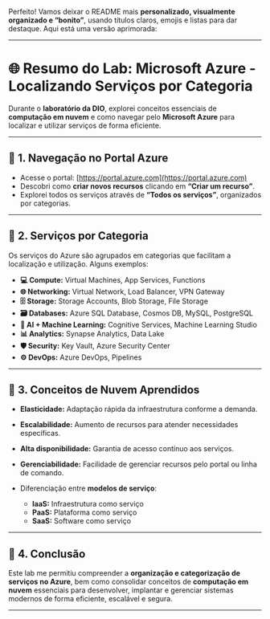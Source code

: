 Perfeito! Vamos deixar o README mais **personalizado, visualmente organizado e “bonito”**, usando títulos claros, emojis e listas para dar destaque. Aqui está uma versão aprimorada:

---

# 🌐 Resumo do Lab: Microsoft Azure - Localizando Serviços por Categoria

Durante o **laboratório da DIO**, explorei conceitos essenciais de **computação em nuvem** e como navegar pelo **Microsoft Azure** para localizar e utilizar serviços de forma eficiente.

---

## 🔹 1. Navegação no Portal Azure

* Acesse o portal: [https://portal.azure.com](https://portal.azure.com)
* Descobri como **criar novos recursos** clicando em **“Criar um recurso”**.
* Explorei todos os serviços através de **“Todos os serviços”**, organizados por categorias.

---

## 🔹 2. Serviços por Categoria

Os serviços do Azure são agrupados em categorias que facilitam a localização e utilização. Alguns exemplos:

* **💻 Compute:** Virtual Machines, App Services, Functions
* **🌐 Networking:** Virtual Network, Load Balancer, VPN Gateway
* **🗄️ Storage:** Storage Accounts, Blob Storage, File Storage
* **🗃️ Databases:** Azure SQL Database, Cosmos DB, MySQL, PostgreSQL
* **🤖 AI + Machine Learning:** Cognitive Services, Machine Learning Studio
* **📊 Analytics:** Synapse Analytics, Data Lake
* **🛡️ Security:** Key Vault, Azure Security Center
* **⚙️ DevOps:** Azure DevOps, Pipelines

---

## 🔹 3. Conceitos de Nuvem Aprendidos

* **Elasticidade:** Adaptação rápida da infraestrutura conforme a demanda.

* **Escalabilidade:** Aumento de recursos para atender necessidades específicas.

* **Alta disponibilidade:** Garantia de acesso contínuo aos serviços.

* **Gerenciabilidade:** Facilidade de gerenciar recursos pelo portal ou linha de comando.

* Diferenciação entre **modelos de serviço**:

  * **IaaS:** Infraestrutura como serviço
  * **PaaS:** Plataforma como serviço
  * **SaaS:** Software como serviço

---

## 🔹 4. Conclusão

Este lab me permitiu compreender a **organização e categorização de serviços no Azure**, bem como consolidar conceitos de **computação em nuvem** essenciais para desenvolver, implantar e gerenciar sistemas modernos de forma eficiente, escalável e segura.

---

